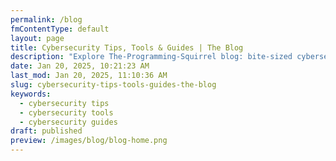 ```yaml
---
permalink: /blog
fmContentType: default
layout: page
title: Cybersecurity Tips, Tools & Guides | The Blog
description: "Explore The-Programming-Squirrel blog: bite-sized cybersecurity tips, study guides, and tools for every learner, wrapped in a fun, inclusive vibe!"
date: Jan 20, 2025, 10:21:23 AM
last_mod: Jan 20, 2025, 11:10:36 AM
slug: cybersecurity-tips-tools-guides-the-blog
keywords:
  - cybersecurity tips
  - cybersecurity tools
  - cybersecurity guides
draft: published
preview: /images/blog/blog-home.png
---
```

